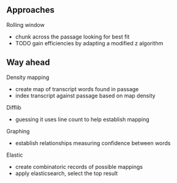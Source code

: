 ## Approaches

Rolling window
- chunk across the passage looking for best fit
- TODO gain efficiencies by adapting a modified z algorithm

## Way ahead

Density mapping
- create map of transcript words found in passage
- index transcript against passage based on map density

Difflib
- guessing it uses line count to help establish mapping

Graphing
- establish relationships measuring confidence between words

Elastic
- create combinatoric records of possible mappings
- apply elasticsearch, select the top result
